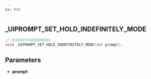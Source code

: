 ```yaml
---
ns: HUD
---
```

## _UIPROMPT_SET_HOLD_INDEFINITELY_MODE

```c
// 0xEA5CCF4EEB2F82D1
void _UIPROMPT_SET_HOLD_INDEFINITELY_MODE(int prompt);
```

## Parameters
* **prompt**:

